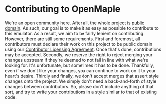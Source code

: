 # Contributing to OpenMaple #

We're an open community here. After all, the whole project is 
[public domain][pdl]. As such, our goal is to make it as easy as possible to 
contribute to this emulator. As a result, we aim to be fairly lenient on 
contributing. However, there are still some requirements. First and foremost, 
all contributors must declare their work on this project to be public domain 
using our [Contributor Licensing Agreement][cla]. Once that's done, 
contributions may be accepted. Secondly, we reserve the right to reject merging 
your changes upstream if they're deemed to not fall in line with what we're 
looking for. It's unfortunate, but sometimes it has to be done. Thankfully, 
even if we don't like your changes, you can continue to work on it to your 
heart's desire. Thirdly and finally, we don't accept merges that assert style 
changes onto the project. We simply don't need a back-and-forth of style 
changes between contributors. So, please don't include anything of that sort, 
and try to write your contributions in a style similar to that of existing 
code. 

[pdl]: <http://unlicense.org/>                                      "Unlicense"
[cla]: <http://www.clahub.com/agreements/aaronweiss74/OpenMaple>    "CLA"